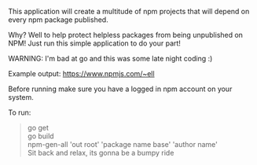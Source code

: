 This application will create a multitude of npm projects that will depend on every npm package published.  

Why? Well to help protect helpless packages from being unpublished on NPM! Just run this simple application to do your part!  

WARNING: I'm bad at go and this was some late night coding :)  

Example output: https://www.npmjs.com/~ell

Before running make sure you have a logged in npm account on your system.  

To run:  

> go get  
> go build  
> npm-gen-all 'out root' 'package name base' 'author name'  
> Sit back and relax, its gonna be a bumpy ride  
